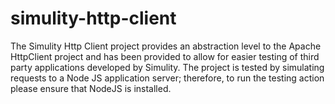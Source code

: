 simulity-http-client
====================

The Simulity Http Client project provides an abstraction level to the Apache HttpClient project and has been provided to allow for easier testing of third party applications developed by Simulity. The project is tested by simulating requests to a Node JS application server; therefore, to run the testing action please ensure that NodeJS is installed. 
